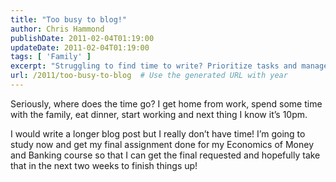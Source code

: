 ```yaml
---
title: "Too busy to blog!"
author: Chris Hammond
publishDate: 2011-02-04T01:19:00
updateDate: 2011-02-04T01:19:00
tags: [ 'Family' ]
excerpt: "Struggling to find time to write? Prioritize tasks and manage time efficiently to complete your final Economics assignment within the next two weeks."
url: /2011/too-busy-to-blog  # Use the generated URL with year
---
```

<p>Seriously, where does the time go? I get home from work, spend some time with the family, eat dinner, start working and next thing I know it’s 10pm.</p>  <p>I would write a longer blog post but I really don’t have time! I’m going to study now and get my final assignment done for my Economics of Money and Banking course so that I can get the final requested and hopefully take that in the next two weeks to finish things up!</p>

